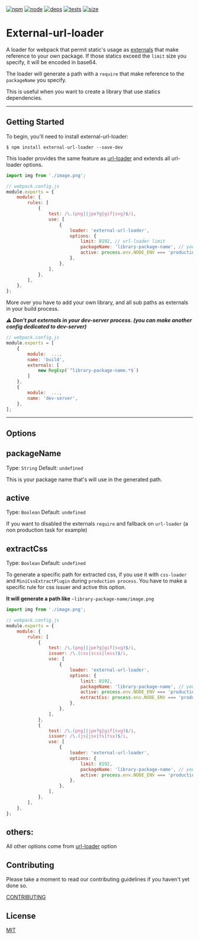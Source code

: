 [![npm][npm]][npm-url]
[![node][node]][node-url]
[![deps][deps]][deps-url]
[![tests][tests]][tests-url]
[![size][size]][size-url]

# External-url-loader

A loader for webpack that permit static's usage as [externals](https://webpack.js.org/configuration/externals/#root) that make reference to your own package. If those statics exceed the `limit` size you specify, it will be encoded in base64.

The loader will generate a path with a `require` that make reference to the `packageName` you specify.

This is useful when you want to create a library that use statics dependencies.

---

## Getting Started

To begin, you'll need to install external-url-loader:

```console
$ npm install external-url-loader --save-dev
```

This loader provides the same feature as [url-loader](https://github.com/webpack-contrib/url-loader) and extends all url-loader options.

```js
import img from './image.png';
```

```js
// webpack.config.js
module.exports = {
    module: {
        rules: [
            {
                test: /\.(png||jpe?g|gif|svg)$/i,
                use: [
                    {
                        loader: 'external-url-loader',
                        options: {
                            limit: 8192, // url-loader limit
                            packageName: 'library-package-name', // your package name
                            active: process.env.NODE_ENV === 'production', // if you want to enable or disable external-url-loader and fallback on url-loader
                        },
                    },
                ],
            },
        ],
    },
};
```

More over you have to add your own library, and all sub paths as externals in your build process.

**_:warning: Don't put externals in your dev-server process. (you can make another config dedicated to dev-server)_**

```js
// webpack.config.js
module.exports = [
    {
        module:  ...,
        name: 'build',
        externals: [
            new RegExp(`^library-package-name.*$`)
        ]
    },
    {
        module:  ...,
        name: 'dev-server',
    },
];
```

---

## Options

## packageName

Type: `String`
Default: `undefined`

This is your package name that's will use in the generated path.

## active

Type: `Boolean`
Default: `undefined`

If you want to disabled the externals `require` and fallback on `url-loader` (a non production task for example)

## extractCss

Type: `Boolean`
Default: `undefined`

To generate a specific path for extracted css, if you use it with `css-loader` and `MiniCssExtractPlugin` during `production process`. You have to make a specific rule for css issuer and active this option.

**It will generate a path like** `~library-package-name/image.png`

```js
import img from './image.png';
```

```js
// webpack.config.js
module.exports = {
    module: {
        rules: [
            {
                test: /\.(png||jpe?g|gif|svg)$/i,
                issuer: /\.(css|scss|less)$/i,
                use: [
                    {
                        loader: 'external-url-loader',
                        options: {
                            limit: 8192,
                            packageName: 'library-package-name', // your package name.
                            active: process.env.NODE_ENV === 'production', // if you want to enable or disable external-url-loader and fallback on url-loader.
                            extractCss: process.env.NODE_ENV === 'production', // if you want to enable or disable path generation for css extraction.
                        },
                    },
                ],
            },
            {
                test: /\.(png||jpe?g|gif|svg)$/i,
                issuer: /\.(js|jsx|ts|tsx)$/i,
                use: [
                    {
                        loader: 'external-url-loader',
                        options: {
                            limit: 8192,
                            packageName: 'library-package-name', // your package name.
                            active: process.env.NODE_ENV === 'production', // if you want to enable or disable external-url-loader and fallback on url-loader.
                        },
                    },
                ],
            },
        ],
    },
};
```

## others:

All other options come from [url-loader](https://github.com/webpack-contrib/url-loader) option

## Contributing

Please take a moment to read our contributing guidelines if you haven't yet done so.

[CONTRIBUTING](./.github/CONTRIBUTING.md)

## License

[MIT](./.github/LICENCE)

[npm]: https://img.shields.io/npm/v/external-url-loader.svg
[npm-url]: https://npmjs.com/package/external-url-loader
[node]: https://img.shields.io/node/v/external-url-loader.svg
[node-url]: https://nodejs.org
[deps]: https://david-dm.org/easyni/external-url-loader.svg
[deps-url]: https://david-dm.org/easyni/external-url-loader
[tests]: https://img.shields.io/circleci/project/github/easyni/external-url-loader.svg
[tests-url]: https://circleci.com/gh/easyni/external-url-loader
[cover]: https://codecov.io/gh/easyni/external-url-loader/branch/master/graph/badge.svg
[cover-url]: https://codecov.io/gh/easyni/external-url-loader
[chat]: https://img.shields.io/badge/gitter-webpack%2Fwebpack-brightgreen.svg
[chat-url]: https://gitter.im/webpack/webpack
[size]: https://packagephobia.now.sh/badge?p=external-url-loader
[size-url]: https://packagephobia.now.sh/result?p=external-url-loader
